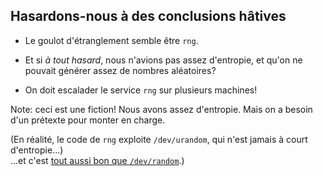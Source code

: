 ## Hasardons-nous à des conclusions hâtives

- Le goulot d'étranglement semble être `rng`.

- Et si *à tout hasard*, nous n'avions pas assez d'entropie, et qu'on ne pouvait générer assez de nombres aléatoires?

- On doit escalader le service `rng` sur plusieurs machines!

Note: ceci est une fiction! Nous avons assez d'entropie. Mais on a besoin d'un prétexte pour monter en charge.

(En réalité, le code de `rng` exploite `/dev/urandom`, qui n'est jamais à court d'entropie...)
<br/>
...et c'est [tout aussi bon que `/dev/random`](https://www.slideshare.net/PacSecJP/filippo-plain-simple-reality-of-entropy).)